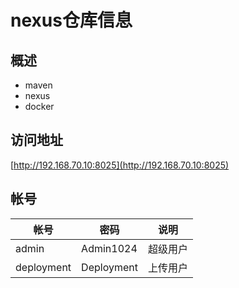 # nexus仓库信息

## 概述

- maven
- nexus
- docker

## 访问地址

[http://192.168.70.10:8025](http://192.168.70.10:8025)

## 帐号

|帐号 |密码 |说明|
|--|--|--|
|admin|Admin1024|超级用户|
|deployment|Deployment|上传用户|


